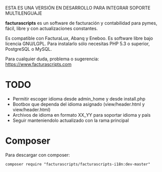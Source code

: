 ESTA ES UNA VERSIÓN EN DESARROLLO PARA INTEGRAR SOPORTE MULTILENGUAJE

__facturascripts__ es un software de facturación y contabilidad para pymes,
fácil, libre y con actualizaciones constantes.

Es compatible con FacturaLux, Abanq y Eneboo. Es software libre bajo licencia GNU/LGPL.
Para instalarlo sólo necesitas PHP 5.3 o superior, PostgreSQL o MySQL.

Para cualquier duda, problema o sugerencia:
https://www.facturascripts.com

TODO
=====

- Permitir escoger idioma desde admin_home y desde install.php
- Bootbox que dependa del idioma asignado (view/header.html y view/header.html)
- Archivos de idioma en formato XX_YY para soportar idioma y país
- Seguir manteniendolo actualizado con la rama principal

Composer
=====

Para descargar con composer:

`composer require "facturascripts/facturascripts-i18n:dev-master"`
